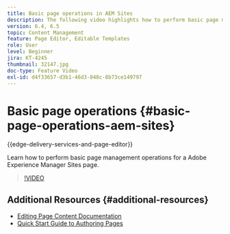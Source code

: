 ```yaml
---
title: Basic page operations in AEM Sites
description: The following video highlights how to perform basic page management operations for a Adobe Experience Manager Sites page.
version: 6.4, 6.5
topic: Content Management
feature: Page Editor, Editable Templates
role: User
level: Beginner
jira: KT-4245
thumbnail: 32147.jpg
doc-type: Feature Video
exl-id: d4f33657-d3b1-46d3-848c-8b73ce149797
---
```

# Basic page operations {#basic-page-operations-aem-sites}

{{edge-delivery-services-and-page-editor}}

Learn how to perform basic page management operations for a Adobe Experience Manager Sites page.

>[!VIDEO](https://video.tv.adobe.com/v/32147?quality=12&learn=on)


## Additional Resources {#additional-resources}

* [Editing Page Content Documentation](https://experienceleague.adobe.com/docs/experience-manager-65/authoring/authoring/editing-content.html)
* [Quick Start Guide to Authoring Pages](https://experienceleague.adobe.com/docs/experience-manager-cloud-service/sites/authoring/getting-started/quick-start.html)
